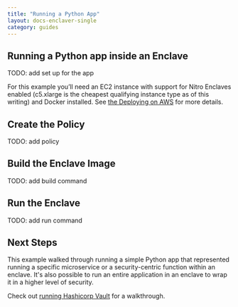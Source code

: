 ```yaml
---
title: "Running a Python App"
layout: docs-enclaver-single
category: guides
---
```


## Running a Python app inside an Enclave

TODO: add set up for the app

For this example you’ll need an EC2 instance with support for Nitro Enclaves enabled (c5.xlarge is the cheapest qualifying instance type as of this writing) and Docker installed.  See [the Deploying on AWS](deploy-aws.md) for more details.

## Create the Policy

TODO: add policy

## Build the Enclave Image

TODO: add build command

## Run the Enclave

TODO: add run command

## Next Steps

This example walked through running a simple Python app that represented running a specific microservice or a security-centric function within an enclave. It's also possible to run an entire application in an enclave to wrap it in a higher level of security.

Check out [running Hashicorp Vault](guide-vault.md) for a walkthrough.